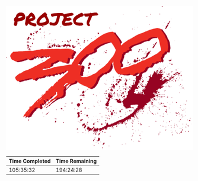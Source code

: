 ![Project 300 Logo](images/project-300-logo.png)

| Time Completed | Time Remaining |
| -------------- | -------------- |
| 105:35:32      | 194:24:28      |
